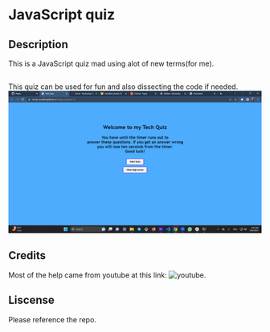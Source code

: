 # JavaScript quiz

## Description
This is a JavaScript quiz mad using alot of new terms(for me).

## 
This quiz can be used for fun and also dissecting the code if needed.
![my-javascript-quiz](./assets/Screenshot%20(9).png)

## Credits
Most of the help came from youtube at this link: ![youtube](https://www.youtube.com/watch?v=79WRPIknVHs&t=3543s).

## Liscense
Please reference the repo.
